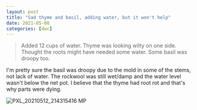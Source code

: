 ```yaml
---
layout: post
title: "Sad thyme and basil, adding water, but it won't help"
date: 2021-05-08
categories: [dwc]
---
```


> Added 12 cups of water. Thyme was looking wilty on one side. Thought the roots might have needed some water. Some basil was droopy too.

I'm pretty sure the basil was droopy due to the mold in some of the stems, not lack of water. 
The rockwool was still wet/damp and the water level wasn't below the net pot.
I believe that the thyme had root rot and that's why parts were dying.

![PXL_20210512_214315416 MP](https://user-images.githubusercontent.com/352979/124210672-dd356100-dab9-11eb-9b96-317b749d8e17.jpg)
